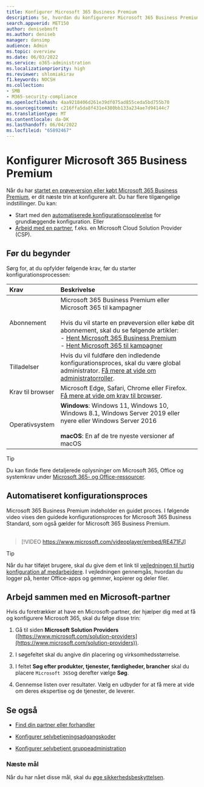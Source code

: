 ```yaml
---
title: Konfigurer Microsoft 365 Business Premium
description: Se, hvordan du konfigurerer Microsoft 365 Business Premium
search.appverid: MET150
author: denisebmsft
ms.author: deniseb
manager: dansimp
audience: Admin
ms.topic: overview
ms.date: 06/03/2022
ms.service: o365-administration
ms.localizationpriority: high
ms.reviewer: shlomiakirav
f1.keywords: NOCSH
ms.collection:
- SMB
- M365-security-compliance
ms.openlocfilehash: 4aa9218406d261e39df075ad855ceda5bd755b70
ms.sourcegitcommit: c216ffa5da8f431e4380bb133a234ae7d94144c7
ms.translationtype: MT
ms.contentlocale: da-DK
ms.lasthandoff: 06/04/2022
ms.locfileid: "65892467"
---
```

# <a name="set-up-microsoft-365-business-premium"></a>Konfigurer Microsoft 365 Business Premium

Når du har [startet en prøveversion eller købt Microsoft 365 Business Premium](get-microsoft-365-business-premium.md), er dit næste trin at konfigurere alt. Du har flere tilgængelige indstillinger. Du kan:

- Start med den [automatiserede konfigurationsoplevelse](m365bp-setup.md#guided-setup-process) for grundlæggende konfiguration. Eller
- [Arbejd med en partner](m365bp-setup.md#work-with-a-microsoft-partner), f.eks. en Microsoft Cloud Solution Provider (CSP).

## <a name="before-you-begin"></a>Før du begynder

Sørg for, at du opfylder følgende krav, før du starter konfigurationsprocessen:

| Krav | Beskrivelse |
|:---|:---|
| Abonnement | Microsoft 365 Business Premium eller Microsoft 365 til kampagner <br/><br/> Hvis du vil starte en prøveversion eller købe dit abonnement, skal du se følgende artikler: <br/>- [Hent Microsoft 365 Business Premium](get-microsoft-365-business-premium.md)<br/>- [Hent Microsoft 365 til kampagner](get-microsoft-365-campaigns.md) |
| Tilladelser  | Hvis du vil fuldføre den indledende konfigurationsproces, skal du være global administrator. [Få mere at vide om administratorroller](../admin/add-users/about-admin-roles.md). |
| Krav til browser | Microsoft Edge, Safari, Chrome eller Firefox. [Få mere at vide om krav til browser](https://www.microsoft.com/microsoft-365/microsoft-365-and-office-resources#coreui-heading-uyetipy).  |
| Operativsystem | **Windows**: Windows 11, Windows 10, Windows 8.1, Windows Server 2019 eller nyere eller Windows Server 2016<br/><br/>**macOS**: En af de tre nyeste versioner af macOS |

> [!TIP]
> Du kan finde flere detaljerede oplysninger om Microsoft 365, Office og systemkrav under [Microsoft 365- og Office-ressourcer](https://www.microsoft.com/microsoft-365/microsoft-365-and-office-resources).

## <a name="guided-setup-process"></a>Automatiseret konfigurationsproces

Microsoft 365 Business Premium indeholder en guidet proces. I følgende video vises den guidede konfigurationsproces for Microsoft 365 Business Standard, som også gælder for Microsoft 365 Business Premium.<br/><br/>

> [!VIDEO https://www.microsoft.com/videoplayer/embed/RE471FJ]

> [!TIP]
> Når du har tilføjet brugere, skal du give dem et link til [vejledningen til hurtig konfiguration af medarbejdere](../admin/setup/employee-quick-setup.md). I vejledningen gennemgås, hvordan du logger på, henter Office-apps og gemmer, kopierer og deler filer.

## <a name="work-with-a-microsoft-partner"></a>Arbejd sammen med en Microsoft-partner

Hvis du foretrækker at have en Microsoft-partner, der hjælper dig med at få og konfigurere Microsoft 365, skal du følge disse trin:

1. Gå til siden **Microsoft Solution Providers** ([https://www.microsoft.com/solution-providers](https://www.microsoft.com/solution-providers)).

2. I søgefeltet skal du angive din placering og virksomhedsstørrelse.

3. I feltet **Søg efter produkter, tjenester, færdigheder, brancher** skal du placere `Microsoft 365`og derefter vælge **Søg**.

4. Gennemse listen over resultater. Vælg en udbyder for at få mere at vide om deres ekspertise og de tjenester, de leverer.

## <a name="see-also"></a>Se også

- [Find din partner eller forhandler](../admin/manage/find-your-partner-or-reseller.md)

- [Konfigurer selvbetjeningsadgangskoder](../admin/add-users/let-users-reset-passwords.md)

- [Konfigurer selvbetjent gruppeadministration](/azure/active-directory/enterprise-users/groups-self-service-management)

### <a name="next-objective"></a>Næste mål

Når du har nået disse mål, skal du [øge sikkerhedsbeskyttelsen](m365bp-security-overview.md).
